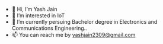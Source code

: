 - 👋 Hi, I’m Yash Jain
- 👀 I’m interested in IoT
- 🌱 I’m currently persuing Bachelor degree in Electronics and Communications Engineering..
- 📫 You can reach me by yashjain2309@gmail.com

<!---
yashjain2309/yashjain2309 is a ✨ special ✨ repository because its `README.md` (this file) appears on your GitHub profile.
You can click the Preview link to take a look at your changes.
--->
